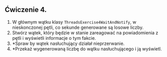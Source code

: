 ## Ćwiczenie 4.

1. W głównym wątku klasy `ThreadsExercise4WaitAndNotify`, w nieskonczonej pętli, co sekunde generowane są
   losowe liczby.
2. Stwórz wątek, który będzie w stanie zareagować na powiadomienia z pętli i wyświetli informacje o tym fakcie.
3. *Spraw by wątek nasłuchujący działał nieprzerwanie.
4. *Przekaż wygenerowaną liczbę do wątku nasłuchującego i ją wyświetl.
